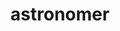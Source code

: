 ---
cc-type: hashtag
title: "astronomer"
hashtag: astronomer
plural: "astronomers"
tags:
  - occupation
---